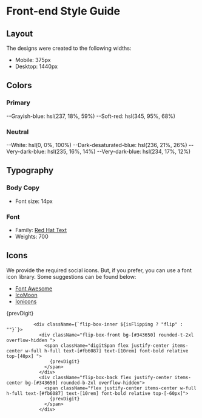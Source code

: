 # Front-end Style Guide

## Layout

The designs were created to the following widths:

- Mobile: 375px
- Desktop: 1440px

## Colors

### Primary

--Grayish-blue: hsl(237, 18%, 59%)
--Soft-red: hsl(345, 95%, 68%)

### Neutral

--White: hsl(0, 0%, 100%)
--Dark-desaturated-blue: hsl(236, 21%, 26%)
--Very-dark-blue: hsl(235, 16%, 14%)
--Very-dark-blue: hsl(234, 17%, 12%)

## Typography

### Body Copy

- Font size: 14px

### Font

- Family: [Red Hat Text](https://fonts.google.com/specimen/Red+Hat+Text)
- Weights: 700

## Icons

We provide the required social icons. But, if you prefer, you can use a font icon library. Some suggestions can be found below:

- [Font Awesome](https://fontawesome.com)
- [IcoMoon](https://icomoon.io)
- [Ionicons](https://ionicons.com)

<span className="absolute top-[-31px] left-[9px] text-[#fb6087] text-[5rem] font-bold ">
{prevDigit}
</span>

              <div className={`flip-box-inner ${isFlipping ? "flip" : ""}`}>
                <div className="flip-box-front bg-[#343650] rounded-t-2xl overflow-hidden ">
                  <span className="digitSpan flex justify-center items-center w-full h-full text-[#fb6087] text-[10rem] font-bold relative top-[40px] ">
                    {prevDigit}
                  </span>
                </div>
                <div className="flip-box-back flex justify-center items-center bg-[#343650] rounded-b-2xl overflow-hidden">
                  <span className="flex justify-center items-center w-full h-full text-[#fb6087] text-[10rem] font-bold relative top-[-60px]">
                    {prevDigit}
                  </span>
                </div>
